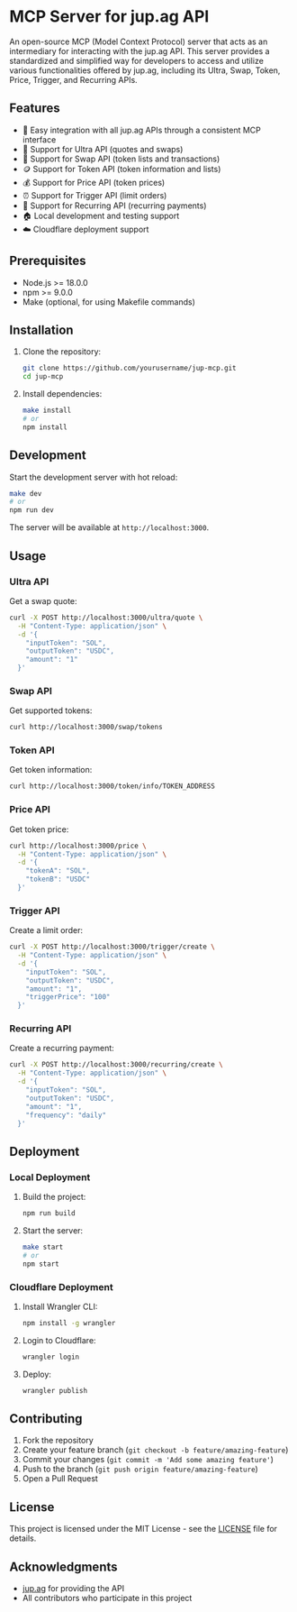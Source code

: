 # MCP Server for jup.ag API

An open-source MCP (Model Context Protocol) server that acts as an intermediary for interacting with the jup.ag API. This server provides a standardized and simplified way for developers to access and utilize various functionalities offered by jup.ag, including its Ultra, Swap, Token, Price, Trigger, and Recurring APIs.

## Features

- 🚀 Easy integration with all jup.ag APIs through a consistent MCP interface
- 🔄 Support for Ultra API (quotes and swaps)
- 💱 Support for Swap API (token lists and transactions)
- 🪙 Support for Token API (token information and lists)
- 💰 Support for Price API (token prices)
- ⏰ Support for Trigger API (limit orders)
- 🔁 Support for Recurring API (recurring payments)
- 🏠 Local development and testing support
- ☁️ Cloudflare deployment support

## Prerequisites

- Node.js >= 18.0.0
- npm >= 9.0.0
- Make (optional, for using Makefile commands)

## Installation

1. Clone the repository:
   ```bash
   git clone https://github.com/yourusername/jup-mcp.git
   cd jup-mcp
   ```

2. Install dependencies:
   ```bash
   make install
   # or
   npm install
   ```

## Development

Start the development server with hot reload:
```bash
make dev
# or
npm run dev
```

The server will be available at `http://localhost:3000`.

## Usage

### Ultra API

Get a swap quote:
```bash
curl -X POST http://localhost:3000/ultra/quote \
  -H "Content-Type: application/json" \
  -d '{
    "inputToken": "SOL",
    "outputToken": "USDC",
    "amount": "1"
  }'
```

### Swap API

Get supported tokens:
```bash
curl http://localhost:3000/swap/tokens
```

### Token API

Get token information:
```bash
curl http://localhost:3000/token/info/TOKEN_ADDRESS
```

### Price API

Get token price:
```bash
curl http://localhost:3000/price \
  -H "Content-Type: application/json" \
  -d '{
    "tokenA": "SOL",
    "tokenB": "USDC"
  }'
```

### Trigger API

Create a limit order:
```bash
curl -X POST http://localhost:3000/trigger/create \
  -H "Content-Type: application/json" \
  -d '{
    "inputToken": "SOL",
    "outputToken": "USDC",
    "amount": "1",
    "triggerPrice": "100"
  }'
```

### Recurring API

Create a recurring payment:
```bash
curl -X POST http://localhost:3000/recurring/create \
  -H "Content-Type: application/json" \
  -d '{
    "inputToken": "SOL",
    "outputToken": "USDC",
    "amount": "1",
    "frequency": "daily"
  }'
```

## Deployment

### Local Deployment

1. Build the project:
   ```bash
   npm run build
   ```

2. Start the server:
   ```bash
   make start
   # or
   npm start
   ```

### Cloudflare Deployment

1. Install Wrangler CLI:
   ```bash
   npm install -g wrangler
   ```

2. Login to Cloudflare:
   ```bash
   wrangler login
   ```

3. Deploy:
   ```bash
   wrangler publish
   ```

## Contributing

1. Fork the repository
2. Create your feature branch (`git checkout -b feature/amazing-feature`)
3. Commit your changes (`git commit -m 'Add some amazing feature'`)
4. Push to the branch (`git push origin feature/amazing-feature`)
5. Open a Pull Request

## License

This project is licensed under the MIT License - see the [LICENSE](LICENSE) file for details.

## Acknowledgments

- [jup.ag](https://jup.ag) for providing the API
- All contributors who participate in this project 